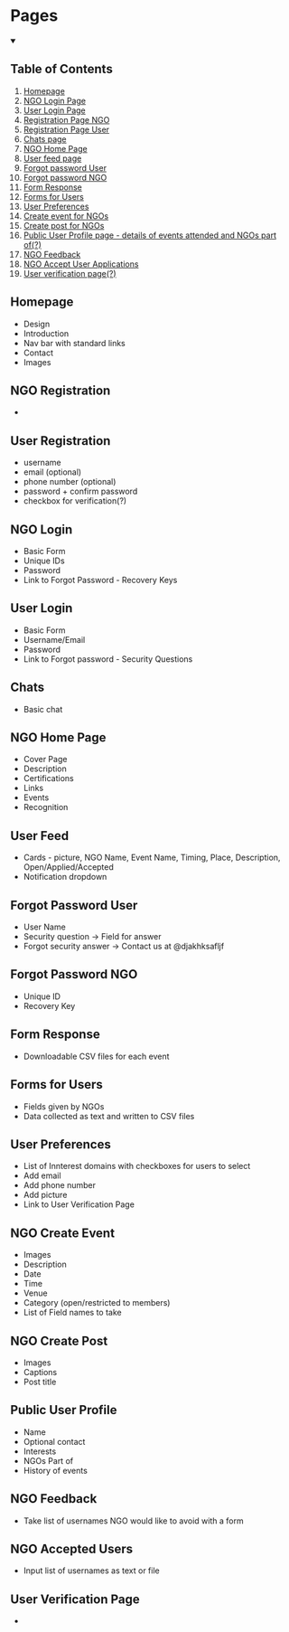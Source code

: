 # Pages

<details open>
<summary><h2><b>Table of Contents</b></h2></summary>

1. [Homepage](#homepage)
1. [NGO Login Page](#ngo-login)
1. [User Login Page](#user-login)
1. [Registration Page NGO](#ngo-registration)
1. [Registration Page User](#user-registration)
1. [Chats page](#chats)
1. [NGO Home Page](#ngo-home-page)
1. [User feed page](#user-feed)
1. [Forgot password User](#forgot-password-user)
1. [Forgot password NGO](#forgot-password-ngo)
1. [Form Response](#form-response)
1. [Forms for Users](#forms-for-users)
1. [User Preferences](#user-preferences)
1. [Create event for NGOs](#ngo-create-event)
1. [Create post for NGOs](#ngo-create-post)
1. [Public User Profile page - details of events attended and NGOs part of(?)](#public-user-profile)
1. [NGO Feedback](#ngo-feedback)
1. [NGO Accept User Applications](#ngo-accepted-users)
1. [User verification page(?)](#user-verification-page)

</details>


## Homepage
+ Design
+ Introduction
+ Nav bar with standard links
+ Contact
+ Images

## NGO Registration
+ 

## User Registration
+ username
+ email (optional)
+ phone number (optional)
+ password + confirm password
+ checkbox for verification(?)

## NGO Login
+ Basic Form
+ Unique IDs
+ Password
+ Link to Forgot Password - Recovery Keys

## User Login
+ Basic Form
+ Username/Email
+ Password
+ Link to Forgot password - Security Questions

## Chats
+ Basic chat

## NGO Home Page
+ Cover Page
+ Description
+ Certifications
+ Links
+ Events
+ Recognition

## User Feed
+ Cards - picture, NGO Name, Event Name, Timing, Place, Description, Open/Applied/Accepted
+ Notification dropdown

## Forgot Password User
+ User Name
+ Security question -> Field for answer
+ Forgot security answer -> Contact us at @djakhksafljf

## Forgot Password NGO
+ Unique ID
+ Recovery Key

## Form Response
+ Downloadable CSV files for each event

## Forms for Users
+ Fields given by NGOs
+ Data collected as text and written to CSV files

## User Preferences
+ List of Innterest domains with checkboxes for users to select
+ Add email
+ Add phone number
+ Add picture
+ Link to User Verification Page

## NGO Create Event
+ Images
+ Description
+ Date
+ Time
+ Venue
+ Category (open/restricted to members)
+ List of Field names to take

## NGO Create Post
+ Images
+ Captions
+ Post title

## Public User Profile
+ Name
+ Optional contact
+ Interests
+ NGOs Part of
+ History of events

## NGO Feedback
+ Take list of usernames NGO would like to avoid with a form

## NGO Accepted Users
+ Input list of usernames as text or file

## User Verification Page
+ 
